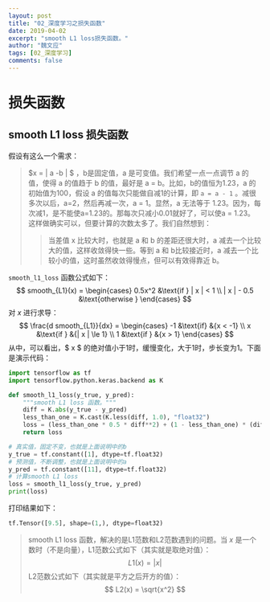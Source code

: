 ```yaml
---
layout: post
title: "02_深度学习之损失函数"
date: 2019-04-02
excerpt: "smooth L1 loss损失函数。"
author: "魏文应"
tags: [02_深度学习]
comments: false
---
```


# 损失函数

## smooth L1 loss 损失函数

假设有这么一个需求：

> $x = | a -b | $ ，b是固定值，a 是可变值。我们希望一点一点调节 a 的值，使得 a 的值趋于 b 的值，最好是 a = b。比如，b的值恒为1.23，a 的初始值为100，假设 a 的值每次只能做自减1的计算，即 `a = a - 1` 。减很多次以后，a=2，然后再减一次，a = 1。显然，a 无法等于 1.23。因为，每次减1，是不能使a=1.23的。那每次只减小0.01就好了，可以使a = 1.23。这样做确实可以，但要计算的次数太多了。我们自然想到：
>
> > 当差值 x 比较大时，也就是 a 和 b 的差距还很大时，a 减去一个比较大的值，这样收敛得快一些。等到 a 和 b比较接近时，a 减去一个比较小的值，这时虽然收敛得慢点，但可以有效得靠近 b。

`smooth_l1_loss` 函数公式如下：
$$
smooth_{L1}(x) = 
            \begin{cases}
               0.5x^2          &\text{if } | x | < 1  \\
               | x | - 0.5       &\text{otherwise } 
            \end{cases}
$$
对 $x$ 进行求导：
$$
\frac{d  smooth_{L1}}{dx} = 
	\begin{cases}
		-1		&\text{if}  &{x  < -1}  \\
		x        &\text{if } &{| x | \le 1}  \\
		1        &\text{if } &{x > 1}
	\end{cases}
$$
从中，可以看出，$ x $ 的绝对值小于1时，缓慢变化，大于1时，步长变为1。下面是演示代码：

```python
import tensorflow as tf
import tensorflow.python.keras.backend as K

def smooth_l1_loss(y_true, y_pred):
    """smooth L1 loss 函数。"""
    diff = K.abs(y_true - y_pred)
    less_than_one = K.cast(K.less(diff, 1.0), "float32")
    loss = (less_than_one * 0.5 * diff**2) + (1 - less_than_one) * (diff - 0.5)
    return loss

# 真实值，固定不变，也就是上面说明中的b
y_true = tf.constant([1], dtype=tf.float32)
# 预测值，不断调整，也就是上面说明中的a
y_pred = tf.constant([11], dtype=tf.float32)
# 计算smooth L1 loss
loss = smooth_l1_loss(y_true, y_pred)
print(loss)
```

打印结果如下：

```python
tf.Tensor([9.5], shape=(1,), dtype=float32)
```

> smooth L1 loss 函数，解决的是L1范数和L2范数遇到的问题。当 $x$ 是一个数时（不是向量），L1范数公式如下（其实就是取绝对值）：
> $$
> L1(x) = | x |
> $$
> L2范数公式如下（其实就是平方之后开方的值）：
> $$
> L2(x) = \sqrt{x^2}
> $$
> 

